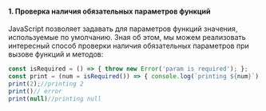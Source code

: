 #### 1. Проверка наличия обязательных параметров функций

JavaScript позволяет задавать для параметров функций значения, используемые по умолчанию. Зная об этом, мы можем реализовать интересный способ проверки наличия обязательных параметров при вызове функций и методов:

```js
const isRequired = () => { throw new Error('param is required'); };
const print = (num = isRequired()) => { console.log(`printing ${num}`) };
print(2);//printing 2
print()// error
print(null)//printing null
```
